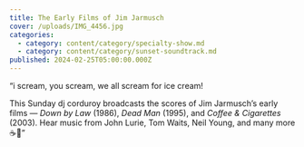 ```yaml
---
title: The Early Films of Jim Jarmusch
cover: /uploads/IMG_4456.jpg
categories:
  - category: content/category/specialty-show.md
  - category: content/category/sunset-soundtrack.md
published: 2024-02-25T05:00:00.000Z
---
```


“i scream, you scream, we all scream for ice cream!

This Sunday dj corduroy broadcasts the scores of Jim Jarmusch’s early films — *Down by Law* (1986), *Dead Man* (1995), and *Coffee & Cigarettes* (2003). Hear music from John Lurie, Tom Waits, Neil Young, and many more ☕️🖤”
